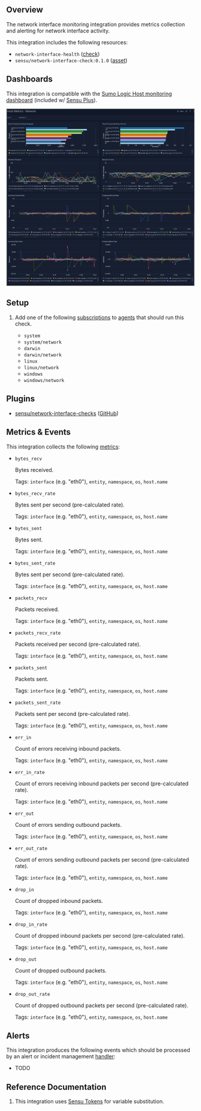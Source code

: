 ## Overview

<!-- Sensu Integration description; supports markdown -->

The network interface monitoring integration provides metrics collection and alerting for network interface activity.

<!-- Provide a high level overview of the integration contents (e.g. checks, filters, mutators, handlers, assets, etc) -->

This integration includes the following resources:

* `network-interface-health` ([check])
* `sensu/network-interface-check:0.1.0` ([asset])

## Dashboards

<!-- List of supported dashboards w/ screenshots (supports png, jpeg, and gif images; relative paths only; e.g. `![](img/dashboard-1.png)` )-->

This integration is compatible with the [Sumo Logic Host monitoring dashboard][sumo-host-dashboard-link] (included w/ [Sensu Plus][sensu-plus]).

![](img/dashboard.png)

## Setup

<!-- Sensu Integration setup instructions, including Sensu agent configuration and external component configuration -->
<!-- EXAMPLE: what configuration (if any) is required in a third-party service to enable monitoring? -->

1. Add one of the following [subscriptions] to [agents] that should run this check.

   * `system`
   * `system/network`
   * `darwin`
   * `darwin/network`
   * `linux`
   * `linux/network`
   * `windows`
   * `windows/network`

## Plugins

<!-- Links to any Sensu Integration dependencies (i.e. Sensu Plugins) -->

- [sensu/network-interface-checks][network-interface-checks-bonsai] ([GitHub][network-interface-checks-github])

## Metrics & Events

<!-- List of all metrics or events collected by this integration. -->

This integration collects the following [metrics]:

* `bytes_recv`

  Bytes received.

  Tags: `interface` (e.g. "eth0"), `entity`, `namespace`, `os`, `host.name`

* `bytes_recv_rate`

  Bytes sent per second (pre-calculated rate).

  Tags: `interface` (e.g. "eth0"), `entity`, `namespace`, `os`, `host.name`

* `bytes_sent`

  Bytes sent.

  Tags: `interface` (e.g. "eth0"), `entity`, `namespace`, `os`, `host.name`

* `bytes_sent_rate`

  Bytes sent per second (pre-calculated rate).

  Tags: `interface` (e.g. "eth0"), `entity`, `namespace`, `os`, `host.name`

* `packets_recv`

  Packets received.

  Tags: `interface` (e.g. "eth0"), `entity`, `namespace`, `os`, `host.name`

* `packets_recv_rate`

  Packets received per second (pre-calculated rate).

  Tags: `interface` (e.g. "eth0"), `entity`, `namespace`, `os`, `host.name`

* `packets_sent`

  Packets sent.

  Tags: `interface` (e.g. "eth0"), `entity`, `namespace`, `os`, `host.name`

* `packets_sent_rate`

  Packets sent per second (pre-calculated rate).

  Tags: `interface` (e.g. "eth0"), `entity`, `namespace`, `os`, `host.name`

* `err_in`

  Count of errors receiving inbound packets.

  Tags: `interface` (e.g. "eth0"), `entity`, `namespace`, `os`, `host.name`

* `err_in_rate`

  Count of errors receiving inbound packets per second (pre-calculated rate).

  Tags: `interface` (e.g. "eth0"), `entity`, `namespace`, `os`, `host.name`

* `err_out`

  Count of errors sending outbound packets.

  Tags: `interface` (e.g. "eth0"), `entity`, `namespace`, `os`, `host.name`

* `err_out_rate`

  Count of errors sending outbound packets per second (pre-calculated rate).

  Tags: `interface` (e.g. "eth0"), `entity`, `namespace`, `os`, `host.name`

* `drop_in`

  Count of dropped inbound packets.

  Tags: `interface` (e.g. "eth0"), `entity`, `namespace`, `os`, `host.name`

* `drop_in_rate`

  Count of dropped inbound packets per second (pre-calculated rate).

  Tags: `interface` (e.g. "eth0"), `entity`, `namespace`, `os`, `host.name`

* `drop_out`

  Count of dropped outbound packets.

  Tags: `interface` (e.g. "eth0"), `entity`, `namespace`, `os`, `host.name`

* `drop_out_rate`

  Count of dropped outbound packets per second (pre-calculated rate).

  Tags: `interface` (e.g. "eth0"), `entity`, `namespace`, `os`, `host.name`

## Alerts

<!-- List of all alerts generated by this integration. -->

This integration produces the following events which should be processed by an alert or incident management [handler]:

* TODO

## Reference Documentation

<!-- Please provide links to any relevant reference documentation to help users learn more and/or troubleshoot this integration; specifically including any third-party software documentation. -->

1. This integration uses [Sensu Tokens][tokens] for variable substitution.

<!-- Links -->
[check]: https://docs.sensu.io/sensu-go/latest/observability-pipeline/observe-schedule/checks/
[asset]: https://docs.sensu.io/sensu-go/latest/plugins/assets/
[subscriptions]: https://docs.sensu.io/sensu-go/latest/observability-pipeline/observe-schedule/subscriptions/
[agents]: https://docs.sensu.io/sensu-go/latest/observability-pipeline/observe-schedule/agent/
[annotation]: https://docs.sensu.io/sensu-go/latest/observability-pipeline/observe-schedule/agent/#general-configuration-flags
[plugins]: https://docs.sensu.io/sensu-go/latest/plugins/
[metrics]: https://docs.sensu.io/sensu-go/latest/observability-pipeline/observe-schedule/metrics/
[handler]: https://docs.sensu.io/sensu-go/latest/observability-pipeline/observe-process/handlers/
[tokens]: https://docs.sensu.io/sensu-go/latest/observability-pipeline/observe-schedule/tokens/
[sensu-plus]: https://sensu.io/features/analytics
[sumo-host-dashboard-link]: https://www.sumologic.com/application/host-and-process-metrics/
[network-interface-checks-bonsai]: https://bonsai.sensu.io/assets/sensu/network-interface-checks
[network-interface-checks-github]: https://github.com/sensu/network-interface-checks
